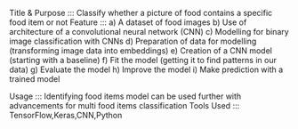 Title & Purpose ::: Classify whether a picture of food contains a specific food item or not
Feature ::: 
a) A dataset of food images
b) Use of architecture of a convolutional neural network (CNN)
c) Modelling for binary image classification with CNNs
d) Preparation of data for modelling (transforming image data into embeddings)
e) Creation of a CNN model (starting with a baseline)
f) Fit the model (getting it to find patterns in our data)
g) Evaluate the model
h) Improve the model
i) Make prediction with a trained model

Usage ::: Identifying food items model can be used further with advancements for multi food items classification
Tools Used ::: TensorFlow,Keras,CNN,Python
